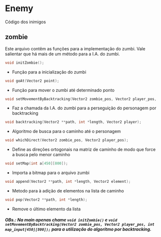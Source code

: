 # Enemy

Código dos inimigos

## zombie

Este arquivo contêm as funções para a implementação do zumbi. Vale salientar que há mais de um método para a I.A. do zumbi.


```c
void initZombie();
```

- Função para a inicialização do zumbi

```c
void goAt(Vector2 point);
```

- Função para mover o zumbi até determinado ponto

```c
void setMovementByBacktracking(Vector2 zombie_pos, Vector2 player_pos, int map_input[450][800]);
```

- Faz a chamada da I.A. do zumbi para a perseguição do personagem por backtracking

```c
void backtracking(Vector2 **path, int *length, Vector2 player);
```

- Algoritmo de busca para o caminho até o personagem

```c
void whichDirect(Vector2 zombie_pos, Vector2 player_pos);
```

- Define as direções ortogonais na matriz de caminho de modo que force a busca pelo menor caminho

```c
void setMap(int a[450][800]);

```

- Importa a bitmap para o arquivo zumbi

```c
void append(Vector2 **path, int *length, Vector2 element);
```

- Metodo para à adição de elementos na lista de caminho 

```c
void pop(Vector2 **path, int *length);
```

- Remove o último elemento da lista

##### OBs.: Na main apenas chame ```void initZombie()``` e ```void setMovementByBacktracking(Vector2 zombie_pos, Vector2 player_pos, int map_input[450][800]);``` para a utilização do algoritmo por backtracking. 


